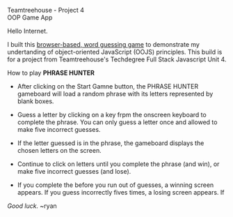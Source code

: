 Teamtreehouse - Project 4<br />
OOP Game App

Hello Internet.

I built this [browser-based, word guessing game](https://ragatep.github.io/OOP_Game_Show_App/) to demonstrate my undertanding of object-oriented JavaScript (OOJS) principles. This build is for a project from Teamtreehouse's Techdegree Full Stack Javascript Unit 4. 

How to play **PHRASE HUNTER**

- After clicking on the Start Gamne button, the PHRASE HUNTER gameboard will load a random phrase with its letters represented by blank boxes.

- Guess a letter by clicking on a key frpm the onscreen keyboard to complete the phrase. You can only guess a letter once and allowed to make five incorrect guesses.

- If the letter guessed is in the phrase, the gameboard displays the chosen letters on the screen.

- Continue to click on letters until you complete the phrase (and win), or make five incorrect guesses (and lose).

- If you complete the before you run out of guesses, a winning screen appears. If you guess incorrectly fives times, a losing screen appears. If

*Good luck.*
~ryan